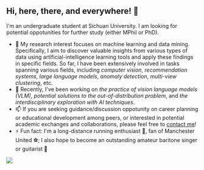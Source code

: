 ## Hi, here, there, and everywhere! 👋

I'm an undergraduate student at Sichuan University. I am looking for potential oppotunities for further study (either MPhil or PhD).

- 🔭 My research interest focuses on machine learning and data mining. Specifically, I aim to discover valuable insights from various types of data using artificial-intelligence learning tools and apply these findings in specific fields. So far, I have been extensively involved in tasks spanning various fields, including *computer vision*, *recommendation systems*, *large language models*, *anomaly detection*, *multi-view clustering*, etc.
- 🌱 Recently, I've been working on _the practice of vision language models (VLM)_, _potential solutions to the out-of-distribution problem_, and _the interdisciplinary exploration with AI techniques_.
- 📫 If you are seeking guidance/discussion oppotunity on career planning or educational development among peers, or interested in potential academic exchanges and collaborations, please feel free to [contact me](huangjiazhen1125@gmail.com)!
- ⚡ Fun fact: I'm a long-distance running enthusiast 🏃, fan of Manchester United ⚽; I also hope to become an outstanding amateur baritone singer or guitarist 🎵
<!--
- :orange_book: My skills includes: python, C++(for coding); latex, markdown(for writing); git, shell(for managing)
- 🌱 I’m currently learning information theory, convex optimization, and bayesian statistics.
- 👯 I’m looking to collaborate on ...
- 🤔 I’m looking for help with ...
- 💬 Ask me about ...
- 📫 How to reach me: If you are seeking guidance/discussion oppotunity on career planning or educational development among peers, or interested in potential academic exchanges and collaborations, please contact me via .
- 😄 Pronouns: 



### 你好，世界 👋
to pursue my Msc. degree.

- :orange_book: Focusing on Swift & iOS
- :hammer: Creator of applications and frameworks
- :ram: Founder the ObjCCN
- :meat_on_bone: Meat lover
-->

<img align="mid" src="https://github-readme-stats.vercel.app/api?username=walawalagoose&show_icons=true&icon_color=CE1D2D&text_color=718096&bg_color=ffffff&hide_title=true" />
